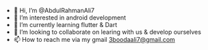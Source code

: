 - 👋 Hi, I’m @AbdulRahmanAli7
- 👀 I’m interested in android development
- 🌱 I’m currently learning flutter & Dart
- 💞️ I’m looking to collaborate on learing with us &  develop ourselves
- 📫 How to reach me via my gmail 3boodaali7@gmail.com 

<!---
AbdulRahmanAli7/AbdulRahmanAli7 is a ✨ special ✨ repository because its `README.md` (this file) appears on your GitHub profile.
You can click the Preview link to take a look at your changes.
--->
